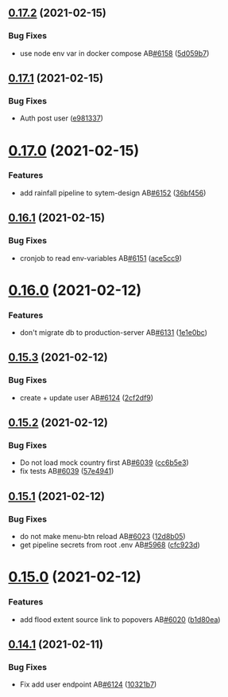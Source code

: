 ## [0.17.2](https://github.com/rodekruis/IBF-system/compare/v0.17.1...v0.17.2) (2021-02-15)


### Bug Fixes

* use node env var in docker compose AB[#6158](https://github.com/rodekruis/IBF-system/issues/6158) ([5d059b7](https://github.com/rodekruis/IBF-system/commit/5d059b7f5ba7646ea6dd98b12c11373f61c1ec30))



## [0.17.1](https://github.com/rodekruis/IBF-system/compare/v0.17.0...v0.17.1) (2021-02-15)


### Bug Fixes

* Auth post user ([e981337](https://github.com/rodekruis/IBF-system/commit/e9813378ede6e6884fd9e36e114d4b1d3e7e000f))



# [0.17.0](https://github.com/rodekruis/IBF-system/compare/v0.16.1...v0.17.0) (2021-02-15)


### Features

* add rainfall pipeline to sytem-design AB[#6152](https://github.com/rodekruis/IBF-system/issues/6152) ([36bf456](https://github.com/rodekruis/IBF-system/commit/36bf456a79503889ced38600c70f634aad97b87a))



## [0.16.1](https://github.com/rodekruis/IBF-system/compare/v0.16.0...v0.16.1) (2021-02-15)


### Bug Fixes

* cronjob to read env-variables AB[#6151](https://github.com/rodekruis/IBF-system/issues/6151) ([ace5cc9](https://github.com/rodekruis/IBF-system/commit/ace5cc9d817524436a3e43212588619c83d50db9))



# [0.16.0](https://github.com/rodekruis/IBF-system/compare/v0.15.3...v0.16.0) (2021-02-12)


### Features

* don't migrate db to production-server AB[#6131](https://github.com/rodekruis/IBF-system/issues/6131) ([1e1e0bc](https://github.com/rodekruis/IBF-system/commit/1e1e0bc60ac01c6686a66f068d3c98b0743ff36f))



## [0.15.3](https://github.com/rodekruis/IBF-system/compare/v0.15.2...v0.15.3) (2021-02-12)


### Bug Fixes

* create + update user AB[#6124](https://github.com/rodekruis/IBF-system/issues/6124) ([2cf2df9](https://github.com/rodekruis/IBF-system/commit/2cf2df945ccc1ce11ae6df0031cc3c9400ce0edd))



## [0.15.2](https://github.com/rodekruis/IBF-system/compare/v0.15.1...v0.15.2) (2021-02-12)


### Bug Fixes

* Do not load mock country first AB[#6039](https://github.com/rodekruis/IBF-system/issues/6039) ([cc6b5e3](https://github.com/rodekruis/IBF-system/commit/cc6b5e35f2ee0ba2e63d4447155687178e8a1f7b))
* fix tests AB[#6039](https://github.com/rodekruis/IBF-system/issues/6039) ([57e4941](https://github.com/rodekruis/IBF-system/commit/57e4941fe441a362745df9be92f32f65779e92e5))



## [0.15.1](https://github.com/rodekruis/IBF-system/compare/v0.15.0...v0.15.1) (2021-02-12)


### Bug Fixes

* do not make menu-btn reload AB[#6023](https://github.com/rodekruis/IBF-system/issues/6023) ([12d8b05](https://github.com/rodekruis/IBF-system/commit/12d8b0576bf7723bd52127470321075277f74944))
* get pipeline secrets from root .env AB[#5968](https://github.com/rodekruis/IBF-system/issues/5968) ([cfc923d](https://github.com/rodekruis/IBF-system/commit/cfc923d4561bdd44451ec0a9b896b5ecb5d87fcf))



# [0.15.0](https://github.com/rodekruis/IBF-system/compare/v0.14.1...v0.15.0) (2021-02-12)


### Features

* add flood extent source link to popovers AB[#6020](https://github.com/rodekruis/IBF-system/issues/6020) ([b1d80ea](https://github.com/rodekruis/IBF-system/commit/b1d80ea5d180d90a0dfab03edd825ad6f9a11f91))



## [0.14.1](https://github.com/rodekruis/IBF-system/compare/v0.14.0...v0.14.1) (2021-02-11)


### Bug Fixes

* Fix add user endpoint AB[#6124](https://github.com/rodekruis/IBF-system/issues/6124) ([10321b7](https://github.com/rodekruis/IBF-system/commit/10321b7aef9667e183c29ddee3f57c93582d0384))




